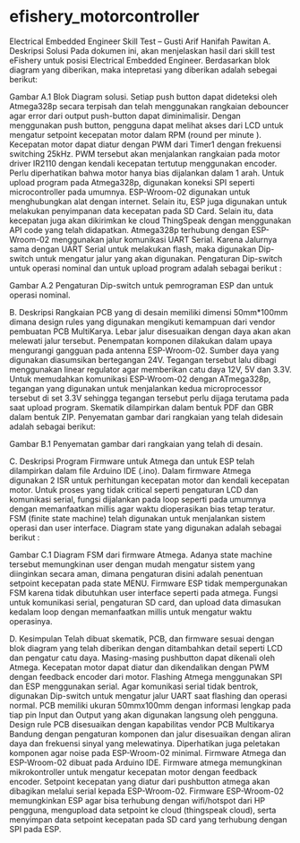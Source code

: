 # efishery_motorcontroller
Electrical Embedded Engineer Skill Test – Gusti Arif Hanifah Pawitan
A.	Deskripsi Solusi
Pada dokumen ini, akan menjelaskan hasil dari skill test eFishery untuk posisi Electrical Embedded Engineer. Berdasarkan blok diagram yang diberikan, maka intepretasi yang diberikan adalah sebegai berikut:
 
Gambar A.1 Blok Diagram solusi.
Setiap push button dapat dideteksi oleh Atmega328p secara terpisah dan telah menggunakan rangkaian debouncer agar error dari output push-button dapat diminimalisir. Dengan menggunakan push button, pengguna dapat melihat akses dari LCD untuk mengatur setpoint kecepatan motor dalam RPM (round per minute ).  Kecepatan motor dapat diatur dengan PWM dari Timer1 dengan frekuensi switching 25kHz. PWM tersebut akan menjalankan rangkaian pada motor driver IR2110 dengan kendali kecepatan tertutup menggunakan encoder. Perlu diperhatikan bahwa motor hanya bias dijalankan dalam 1 arah. Untuk upload program pada Atmega328p, digunakan koneksi SPI seperti microcontroller pada umumnya. 
ESP-Wroom-02 digunakan untuk menghubungkan alat dengan internet. Selain itu, ESP juga digunakan untuk melakukan penyimpanan data kecepatan pada SD Card. Selain itu, data kecepatan juga akan dikirimkan ke cloud ThingSpeak dengan menggunakan API code yang telah didapatkan. Atmega328p terhubung dengan ESP-Wroom-02 menggunakan jalur komunikasi UART Serial. Karena Jalurnya sama dengan UART Serial untuk melakukan flash, maka digunakan Dip-switch untuk mengatur jalur yang akan digunakan. Pengaturan Dip-switch untuk operasi nominal dan untuk upload program adalah sebagai berikut :
 
Gambar A.2 Pengaturan Dip-switch untuk pemrograman ESP dan untuk operasi nominal.

B.	Deskripsi Rangkaian
PCB yang di desain memiliki dimensi 50mm*100mm dimana design rules yang digunakan mengikuti kemampuan dari vendor pembuatan PCB MultiKarya. Lebar jalur disesuaikan dengan daya akan akan melewati jalur tersebut. Penempatan komponen dilakukan dalam upaya mengurangi gangguan pada antenna ESP-Wroom-02. Sumber daya yang digunakan diasumsikan bertegangan 24V. Tegangan tersebut lalu dibagi menggunakan linear regulator agar memberikan catu daya 12V, 5V dan 3.3V.  Untuk memudahkan komunikasi ESP-Wroom-02 dengan ATmega328p, tegangan yang digunakan untuk menjalankan kedua microprocessor tersebut di set 3.3V sehingga tegangan tersebut perlu dijaga terutama pada saat upload program. Skematik dilampirkan dalam bentuk PDF dan GBR dalam bentuk ZIP. Penyematan gambar dari rangkaian yang telah didesain adalah sebagai berikut:

 
Gambar B.1 Penyematan gambar dari rangkaian yang telah di desain.


C.	Deskripsi Program
Firmware untuk Atmega dan untuk ESP telah dilampirkan dalam file Arduino IDE (.ino). Dalam firmware Atmega digunakan 2 ISR untuk perhitungan kecepatan motor dan kendali kecepatan motor. Untuk proses yang tidak critical seperti pengaturan LCD dan komunikasi serial, fungsi dijalankan pada loop seperti pada umumnya dengan memanfaatkan millis agar waktu dioperasikan bias tetap teratur. FSM (finite state machine) telah digunakan untuk menjalankan sistem operasi dan user interface. Diagram state yang digunakan adalah sebagai berikut :
 
Gambar C.1 Diagram FSM dari firmware Atmega.
Adanya state machine tersebut memungkinan user dengan mudah mengatur sistem yang diinginkan secara aman, dimana pengaturan disini adalah penentuan setpoint kecepatan pada state MENU. Firmware ESP tidak mempergunakan FSM karena tidak dibutuhkan user interface seperti pada atmega. Fungsi untuk komunikasi serial, pengaturan SD card, dan upload data dimasukan kedalam loop dengan memanfaatkan millis untuk mengatur waktu operasinya.

D.	Kesimpulan
Telah dibuat skematik, PCB, dan firmware sesuai dengan blok diagram yang telah diberikan dengan ditambahkan detail seperti LCD dan pengatur catu daya.  Masing-masing pushbutton dapat dikenali oleh Atmega. Kecepatan motor dapat diatur dan dikendalikan dengan PWM dengan feedback encoder dari motor. Flashing Atmega menggunakan SPI dan ESP menggunakan serial. Agar komunikasi serial tidak bentrok, digunakan Dip-switch untuk mengatur jalur UART saat flashing dan operasi normal.
PCB memiliki ukuran 50mmx100mm dengan informasi lengkap pada tiap pin Input dan Output yang akan digunakan langsung oleh pengguna. Design rule PCB disesuaikan dengan kapabilitas vendor PCB Multikarya Bandung dengan pengaturan komponen dan jalur disesuaikan dengan aliran daya dan frekuensi sinyal yang melewatinya. Diperhatikan juga peletakan komponen agar noise pada ESP-Wroom-02 minimal. 
Firmware Atmega dan ESP-Wroom-02 dibuat pada Arduino IDE. Firmware atmega memungkinan mikrokontroller untuk mengatur kecepatan motor dengan feedback encoder. Setpoint kecepatan yang diatur dari pushbutton atmega akan dibagikan melalui serial kepada ESP-Wroom-02. Firmware ESP-Wroom-02 memungkinkan ESP agar bisa terhubung dengan wifi/hotspot dari HP pengguna, mengupload data setpoint ke cloud (thingspeak cloud), serta menyimpan data setpoint kecepatan pada SD card yang terhubung dengan SPI pada ESP.






